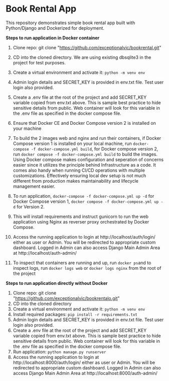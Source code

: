 # Book Rental App

This repository demonstrates simple book rental app built with Python/Django and Dockerized for deployment.

**Steps to run application in Docker container**
1. Clone repo: git clone "https://github.com/exceptionalvic/bookrental.git"
2. CD into the cloned directory. We are using existing dbsqlite3 in the project for test purposes.
3. Create a virtual environment and activate it: `python -m venv env`
4. Admin login details and SECRET_KEY is provided in env.txt file. Test user login also provided.
5. Create a .env file at the root of the project and add SECRET_KEY variable copied from env.txt above. This is sample best practice to hide sensitive details from public. Web container will look for this variable in the .env file as specified in the docker compose file.
6. Ensure that Docker CE and Docker Compose version 2 is installed on your machine
7. To build the 2 images web and nginx and run their containers, if Docker Compose version 1 is installed on your local machine, run `docker-compose -f docker-compose.yml build`, for Docker compose version 2, run `docker compose -f docker-compose.yml build` to build the images. Using Docker compose makes configuration and seperation of concerns easier since it utilizes the principle behind Infrastructure as a code. It comes also handy when running CI/CD operations with multiple customizations. Effectively ensuring local dev setup is not much different from production makes maintainability and lifecycle management easier.
8. To run application, `docker-compose -f docker-compose.yml up -d` for Docker Compose version 1, `docker compose -f docker-compose.yml up -d` for Version 2.
9. This will install requirements and instruct gunicorn to run the web application using Nginx as reverser proxy orchestrated by Docker Compose.
10. Access the running application to login at http://localhost/auth/login/ either as user or Admin. You will be redirected to appropriate custom dashboard. 
Logged in Admin can also access Django Main Admin Area at http://localhost/auth-admin/

11. To inspect that containers are running and up, run `docker ps`and to inspect logs, run `docker logs web` or `docker logs nginx` from the root of the project


**Steps to run application directly without Docker**
1. Clone repo: git clone "https://github.com/exceptionalvic/bookrentalo.git"
2. CD into the cloned directory
3. Create a virtual environment and activate it: `python -m venv env`
4. Install required packages: `pip install -r requirements.txt`
5. Admin login details and SECRET_KEY is provided in env.txt file. Test user login also provided.
6. Create a .env file at the root of the project and add SECRET_KEY variable copied from env.txt above. This is sample best practice to hide sensitive details from public. Web container will look for this variable in the .env file as specified in the docker compose file.
7. Run application: `python manage.py runserver`
8. Access the running application to login at http://localhost:8000/auth/login/ either as user or Admin. You will be redirected to appropriate custom dashboard. 
Logged in Admin can also access Django Main Admin Area at http://localhost:8000/auth-admin/
